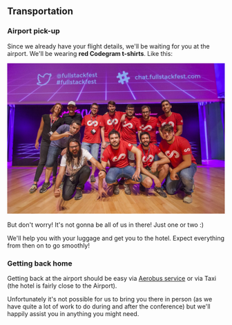 ## Transportation

### Airport pick-up

Since we already have your flight details, we'll be waiting for you at the airport. We'll be wearing **red Codegram t-shirts**. Like this:

![](/assets/codegram-crew.jpg)

But don't worry! It's not gonna be all of us in there! Just one or two :)

We'll help you with your luggage and get you to the hotel. Expect everything from then on to go smoothly!

### Getting back home

Getting back at the airport should be easy via [Aerobus service](http://www.aerobusbcn.com/) or via Taxi (the hotel is fairly close to the Airport).

Unfortunately it's not possible for us to bring you there in person (as we have quite a lot of work to do during and after the conference) but we'll happily assist you in anything you might need.